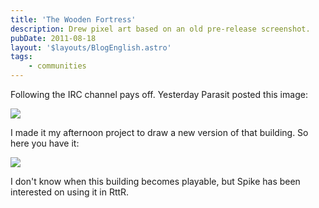 ```yaml
---
title: 'The Wooden Fortress'
description: Drew pixel art based on an old pre-release screenshot.
pubDate: 2011-08-18
layout: '$layouts/BlogEnglish.astro'
tags:
    - communities
---
```


Following the IRC channel pays off. Yesterday Parasit posted this image:

![](/forum-rttr/s2_old_change01.jpg)

I made it my afternoon project to draw a new version of that building. So here you have it:

![](/forum-rttr/wooden_fortress_progress3.png)

I don't know when this building becomes playable, but Spike has been interested on using it in RttR.
